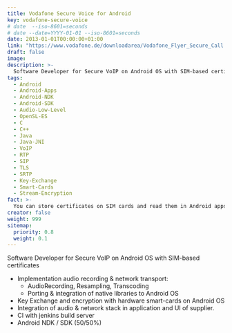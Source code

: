 ```yaml
---
title: Vodafone Secure Voice for Android
key: vodafone-secure-voice
# date  --iso-8601=seconds   
# date --date=YYYY-01-01 --iso-8601=seconds  
date: 2013-01-01T00:00:00+01:00
link: "https://www.vodafone.de/downloadarea/Vodafone_Flyer_Secure_Call.pdf"
draft: false
image: 
description: >-
  Software Developer for Secure VoIP on Android OS with SIM-based certificates
tags:
  - Android
  - Android-Apps
  - Android-NDK
  - Android-SDK
  - Audio-Low-Level
  - OpenSL-ES
  - C
  - C++
  - Java
  - Java-JNI
  - VoIP
  - RTP
  - SIP
  - TLS
  - SRTP
  - Key-Exchange
  - Smart-Cards
  - Stream-Encryption
fact: >-
  You can store certificates on SIM cards and read them in Android apps.
creator: false
weight: 999
sitemap:
  priority: 0.8
  weight: 0.1
---
```


Software Developer for Secure VoIP on Android OS with SIM-based certificates

- Implementation audio recording & network transport:
  - AudioRecording, Resampling, Transcoding
  - Porting & integration of native libraries to Android OS
- Key Exchange and encryption with hardware smart-cards on Android OS
- Integration of audio & network stack in application and UI of supplier.
- CI with jenkins build server
- Android NDK / SDK (50/50%)
